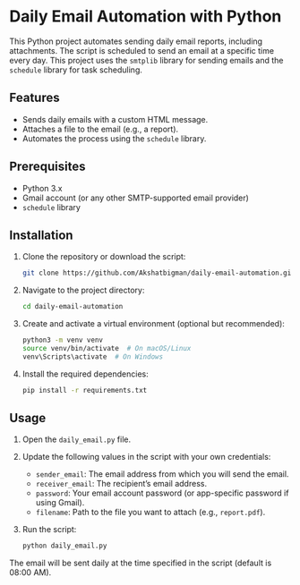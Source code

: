 # Daily Email Automation with Python

This Python project automates sending daily email reports, including attachments. The script is scheduled to send an email at a specific time every day. This project uses the `smtplib` library for sending emails and the `schedule` library for task scheduling.

## Features

- Sends daily emails with a custom HTML message.
- Attaches a file to the email (e.g., a report).
- Automates the process using the `schedule` library.

## Prerequisites

- Python 3.x
- Gmail account (or any other SMTP-supported email provider)
- `schedule` library

## Installation

1. Clone the repository or download the script:

    ```bash
    git clone https://github.com/Akshatbigman/daily-email-automation.git
    ```

2. Navigate to the project directory:

    ```bash
    cd daily-email-automation
    ```

3. Create and activate a virtual environment (optional but recommended):

    ```bash
    python3 -m venv venv
    source venv/bin/activate  # On macOS/Linux
    venv\Scripts\activate  # On Windows
    ```

4. Install the required dependencies:

    ```bash
    pip install -r requirements.txt
    ```

## Usage

1. Open the `daily_email.py` file.
2. Update the following values in the script with your own credentials:
   - `sender_email`: The email address from which you will send the email.
   - `receiver_email`: The recipient’s email address.
   - `password`: Your email account password (or app-specific password if using Gmail).
   - `filename`: Path to the file you want to attach (e.g., `report.pdf`).

3. Run the script:

    ```bash
    python daily_email.py
    ```

The email will be sent daily at the time specified in the script (default is 08:00 AM).

